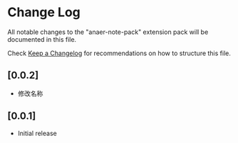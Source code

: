 # Change Log

All notable changes to the "anaer-note-pack" extension pack will be documented in this file.

Check [Keep a Changelog](http://keepachangelog.com/) for recommendations on how to structure this file.


## [0.0.2]

- 修改名称

## [0.0.1]

- Initial release
